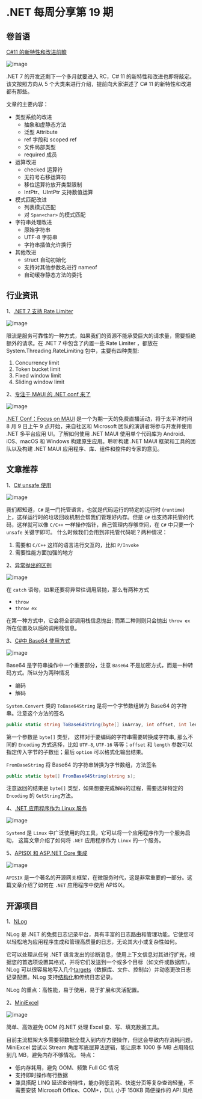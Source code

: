 # .NET 每周分享第 19 期

## 卷首语

[C#11 的新特性和改进前瞻](https://www.cnblogs.com/hez2010/p/whats-new-in-csharp-11.html)

![image](https://github.com/DotNETWeekly-io/DotNetWeekly/assets/11272110/57990cd5-c175-47d3-9bd0-3b2ecb72c78e)

.NET 7 的开发还剩下一个多月就要进入 RC，C# 11 的新特性和改进也即将敲定。该文按照方向从 5 个大类来进行介绍，提前向大家讲述了 C# 11 的新特性和改进都有那些。

文章的主要内容：

- 类型系统的改进
  - 抽象和虚静态方法
  - 泛型 Attribute
  - ref 字段和 scoped ref
  - 文件局部类型
  - required 成员
- 运算改进
  - checked 运算符
  - 无符号右移运算符
  - 移位运算符放开类型限制
  - IntPtr、UIntPtr 支持数值运算
- 模式匹配改进
  - 列表模式匹配
  - 对 `Span<char>` 的模式匹配
- 字符串处理改进
  - 原始字符串
  - UTF-8 字符串
  - 字符串插值允许换行
- 其他改进
  - struct 自动初始化
  - 支持对其他参数名进行 nameof
  - 自动缓存静态方法的委托

## 行业资讯

1、[.NET 7 支持 Rate Limiter](https://devblogs.microsoft.com/dotnet/announcing-rate-limiting-for-dotnet)

![image](https://github.com/DotNETWeekly-io/DotNetWeekly/assets/11272110/518007e7-9b1a-4c36-a2bf-7b48912a63b2)

限流是服务可靠性的一种方式，如果我们的资源不能承受巨大的请求量，需要拒绝额外的请求。在 .NET 7 中包含了内置一些 Rate Limiter ，都放在 System.Threading.RateLimiting 包中，主要有四种类型:

1. Concurrency limit
2. Token bucket limit
3. Fixed window limit
4. Sliding window limit

2、[专注于 MAUI 的 .NET conf 来了](https://devblogs.microsoft.com/dotnet/announcing-dotnet-maui-focus-reactor-community-events)

![image](https://github.com/DotNETWeekly-io/DotNetWeekly/assets/11272110/cb89ce2e-e25b-47d6-829d-bf459419f157)

[.NET Conf：Focus on MAUI](https://focus.dotnetconf.net/?utm_campaign=savedate&utm_medium=blog&utm_source=dotnet) 是一个为期一天的免费直播活动，将于太平洋时间 8 月 9 日上午 9 点开始，来自社区和 Microsoft 团队的演讲者将参与开发并使用 .NET 多平台应用 UI。了解如何使用 .NET MAUI 使用单个代码库为 Android、iOS、macOS 和 Windows 构建原生应用。聆听构建 .NET MAUI 框架和工具的团队以及构建 .NET MAUI 应用程序、库、组件和控件的专家的意见。

## 文章推荐

1、[C# unsafe 使用](https://code-maze.com/unsafe-code-csharp)

![image](https://github.com/DotNETWeekly-io/DotNetWeekly/assets/11272110/d16b2109-b619-4c80-a922-06d93ef2fb68)

我们都知道，`C#` 是一门托管语言，也就是代码运行的特定的运行时 (`runtime`) 上，这样运行时的垃圾回收机制会帮我们管理好内存。但是 `C#` 也支持非托管的代码，这样就可以像 `C/C++` 一样操作指针，自己管理内存够空间，在 `C#` 中只要一个 `unsafe` 关键字即可。
什么时候我们会用到非托管代码呢？两种情况：

1. 需要和 `C/C++` 这样的语言进行交互的，比如 `P/Invoke`
2. 需要性能方面加强的地方

2、[异常抛出的区别](https://twitter.com/BelloneDavide/status/1549080459052736512)

![image](https://github.com/DotNETWeekly-io/DotNetWeekly/assets/11272110/ff46529f-ec3f-42f9-b9c2-20bb525c1199)

在 `catch` 语句，如果还要将异常往调用层抛，那么有两种方式

- `throw`
- `throw ex`

在第一种方式中，它会将全部调用栈信息抛出; 而第二种则则只会抛出 `throw ex` 所在位置及以后的调用栈信息。

3、[C#中 Base64 使用方式](https://code-maze.com/base64-encode-decode-csharp)

![image](https://github.com/DotNETWeekly-io/DotNetWeekly/assets/11272110/61038f29-ee00-4b68-ab3b-19949465361e)

Base64 是字符串操作中一个重要部分，注意 `Base64` 不是加密方式，而是一种转码方式。所以分为两种情况

- 编码
- 解码

`System.Convert` 类的 `ToBase64String` 是将一个字节数组转为 Base64 的字符串。注意这个方法的签名

```csharp
public static string ToBase64String(byte[] inArray, int offset, int length, Base64FormattingOptions option)
```

第一个参数是 `byte[]` 类型， 这样对于要编码的字符串需要转换成字符串, 那么不同的 `Encoding` 方式选择，比如 `UTF-8`, `UTF-16` 等等；`offset` 和 `length` 参数可以指定传入字节的子数组；最后 `option` 可以格式化输出结果。

`FromBaseString` 将 Base64 的字符串转换为字节数组，方法签名

```csharp
public static byte[] FromBase64String(string s);
```

注意返回的结果是 `byte[]` 类型，如果想要完成解码的过程，需要选择特定的 `Encoding` 的 `GetString`方法。

4、[.NET 应用程序作为 Linux 服务](https://code-maze.com/aspnetcore-running-applications-as-linux-service)

![image](https://github.com/DotNETWeekly-io/DotNetWeekly/assets/11272110/62323d6a-a15e-45f2-9d90-9c17df89cc75)

`Systemd` 是 `Linux` 中广泛使用的的工具，它可以将一个应用程序作为一个服务启动， 这篇文章介绍了如何将 `.NET` 应用程序作为 `Linux` 的一个服务。

5、[APISIX 和 ASP.NET Core 集成](https://techcommunity.microsoft.com/t5/web-development/manage-net-microservices-apis-with-apache-apisix-api-gateway/m-p/3583980)

![image](https://github.com/DotNETWeekly-io/DotNetWeekly/assets/11272110/9ce46f53-8ca1-441d-8940-606e8f7f3852)

`APISIX` 是一个著名的开源网关框架，在微服务时代，这是非常重要的一部分。这篇文章介绍了如何在 `.NET` 应用程序中使用 APISIX。

## 开源项目

1、[NLog](https://github.com/NLog/NLog)

NLog 是 .NET 的免费日志记录平台，具有丰富的日志路由和管理功能。它使您可以轻松地为应用程序生成和管理高质量的日志，无论其大小或复杂性如何。

它可以处理从任何 .NET 语言发出的诊断消息，使用上下文信息对其进行扩充，根据您的首选项设置其格式，并将它们发送到一个或多个目标（如文件或数据库）。NLog 可以很容易地写入几个[targets](https://nlog-project.org/config/?tab=targets)（数据库、文件、控制台）并动态更改日志记录配置。NLog 支持[结构化](https://github.com/NLog/NLog/wiki/How-to-use-structured-logging)和传统日志记录。

NLog 的重点：高性能，易于使用，易于扩展和灵活配置。

2、[MiniExcel](https://github.com/MiniExcel/MiniExcel)

![image](https://github.com/DotNETWeekly-io/DotNetWeekly/assets/11272110/77470377-82f9-4552-bbc3-4ec7fd8021b8)

简单、高效避免 OOM 的.NET 处理 Excel 查、写、填充数据工具。

目前主流框架大多需要将数据全载入到内存方便操作，但这会导致内存消耗问题，MiniExcel 尝试以 Stream 角度写底层算法逻辑，能让原本 1000 多 MB 占用降低到几 MB，避免内存不够情况。
特点：

- 低内存耗用，避免 OOM、频繁 Full GC 情况
- 支持即时操作每行数据
- 兼具搭配 LINQ 延迟查询特性，能办到低消耗、快速分页等复杂查询轻量，不需要安装 Microsoft Office、COM+，DLL 小于 150KB 简便操作的 API 风格
